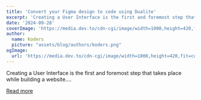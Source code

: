 ```yaml
---
title: 'Convert your Figma design to code using Dualite'
excerpt: 'Creating a User Interface is the first and foremost step that takes place while building a website....'
date: '2024-09-28'
coverImage: 'https://media.dev.to/cdn-cgi/image/width=1000,height=420,fit=cover,gravity=auto,format=auto/https%3A%2F%2Fdev-to-uploads.s3.amazonaws.com%2Fuploads%2Farticles%2Fs05il3mtxgza0ze1e0il.png'
author:
  name: Koders
  picture: "assets/blog/authors/koders.png"
ogImage:
  url: 'https://media.dev.to/cdn-cgi/image/width=1000,height=420,fit=cover,gravity=auto,format=auto/https%3A%2F%2Fdev-to-uploads.s3.amazonaws.com%2Fuploads%2Farticles%2Fs05il3mtxgza0ze1e0il.png'
---
```


Creating a User Interface is the first and foremost step that takes place while building a website....

[Read more](https://dev.to/dualitedev/convert-your-figma-design-to-code-using-dualite-4leh)

